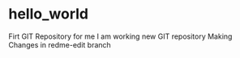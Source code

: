 # hello_world
Firt GIT Repository for me
I am working new GIT repository
Making Changes in redme-edit branch
